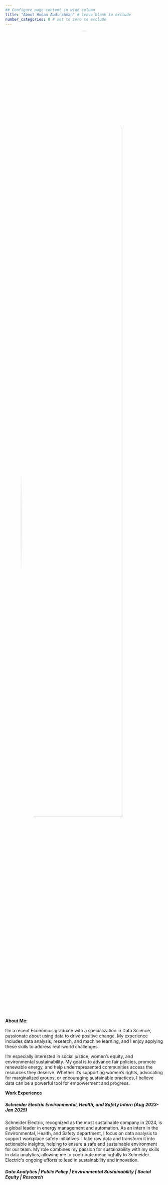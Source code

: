```yaml
---
## Configure page content in wide column
title: "About Hodan Abdirahman" # leave blank to exclude
number_categories: 0 # set to zero to exclude
---
```


<style>
img.two {
  height: 80%;
  width: 80%;
  border-radius: 50%;  /* Makes the image round */
  display: block;      /* Centers the image horizontally */
  margin: auto;        /* Centers the image horizontally */
}
</style>

</head>

<body>

<img class="two" src="/img/me2.png" alt="drawing"/>

**About Me:**

I’m a recent Economics graduate with a specialization in Data Science, passionate about using data to drive positive change. My experience includes data analysis, research, and machine learning, and I enjoy applying these skills to address real-world challenges.

I’m especially interested in social justice, women’s equity, and environmental sustainability. My goal is to advance fair policies, promote renewable energy, and help underrepresented communities access the resources they deserve. Whether it’s supporting women’s rights, advocating for marginalized groups, or encouraging sustainable practices, I believe data can be a powerful tool for empowerment and progress.

**Work Experience**

##### *Schneider Electric Environmental, Health, and Safety Intern (Aug 2023- Jan 2025)*

Schneider Electric, recognized as the most sustainable company in 2024, is a global leader in energy management and automation. As an intern in the Environmental, Health, and Safety department, I focus on data analysis to support workplace safety initiatives. I take raw data and transform it into actionable insights, helping to ensure a safe and sustainable environment for our team. My role combines my passion for sustainability with my skills in data analytics, allowing me to contribute meaningfully to Schneider Electric's ongoing efforts to lead in sustainability and innovation.

##### Data Analytics \| Public Policy \| Environmental Sustainability \| Social Equity \| Research
